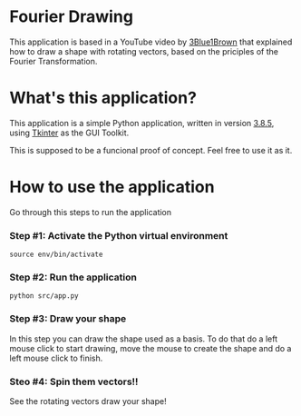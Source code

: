 # Fourier Drawing

This application is based in a YouTube video by [3Blue1Brown](https://www.youtube.com/channel/UCYO_jab_esuFRV4b17AJtAw) that explained how to draw a shape with rotating vectors, based on the priciples of the Fourier Transformation.

# What's this application?

This application is a simple Python application, written in version [3.8.5](https://www.python.org/downloads/release/python-385/), using [Tkinter](https://docs.python.org/3/library/tkinter.html) as the GUI Toolkit.

This is supposed to be a funcional proof of concept. Feel free to use it as it.

# How to use the application

Go through this steps to run the application 

### Step #1: Activate the Python virtual environment

    source env/bin/activate
    
### Step #2: Run the application

    python src/app.py
    
### Step #3: Draw your shape

In this step you can draw the shape used as a basis.
To do that do a left mouse click to start drawing, move the mouse to create the shape and do a left mouse click to finish.

### Steo #4: Spin them vectors!!

See the rotating vectors draw your shape!




